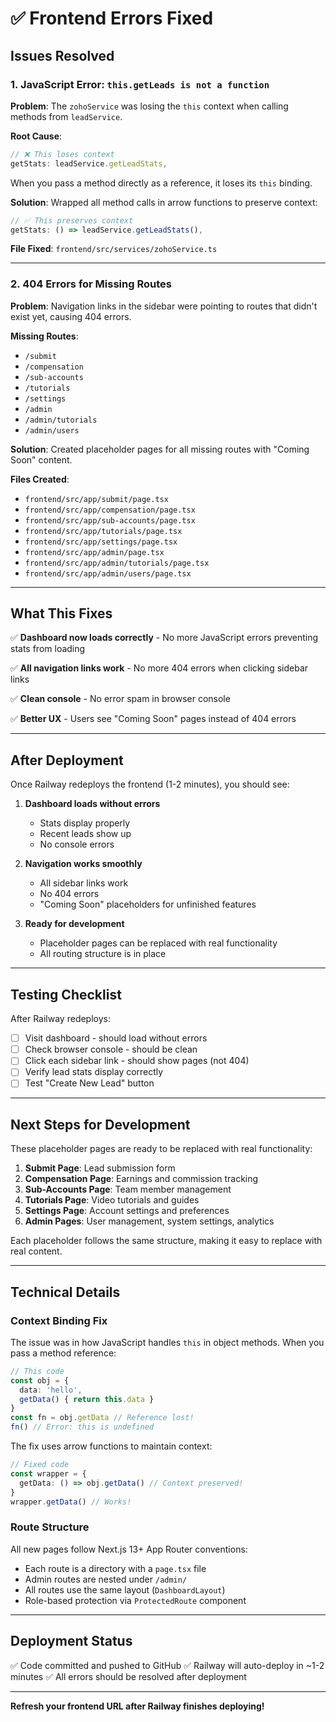 # ✅ Frontend Errors Fixed

## Issues Resolved

### 1. JavaScript Error: `this.getLeads is not a function`

**Problem**: The `zohoService` was losing the `this` context when calling methods from `leadService`.

**Root Cause**: 
```typescript
// ❌ This loses context
getStats: leadService.getLeadStats,
```

When you pass a method directly as a reference, it loses its `this` binding.

**Solution**: Wrapped all method calls in arrow functions to preserve context:
```typescript
// ✅ This preserves context
getStats: () => leadService.getLeadStats(),
```

**File Fixed**: `frontend/src/services/zohoService.ts`

---

### 2. 404 Errors for Missing Routes

**Problem**: Navigation links in the sidebar were pointing to routes that didn't exist yet, causing 404 errors.

**Missing Routes**:
- `/submit`
- `/compensation`
- `/sub-accounts`
- `/tutorials`
- `/settings`
- `/admin`
- `/admin/tutorials`
- `/admin/users`

**Solution**: Created placeholder pages for all missing routes with "Coming Soon" content.

**Files Created**:
- `frontend/src/app/submit/page.tsx`
- `frontend/src/app/compensation/page.tsx`
- `frontend/src/app/sub-accounts/page.tsx`
- `frontend/src/app/tutorials/page.tsx`
- `frontend/src/app/settings/page.tsx`
- `frontend/src/app/admin/page.tsx`
- `frontend/src/app/admin/tutorials/page.tsx`
- `frontend/src/app/admin/users/page.tsx`

---

## What This Fixes

✅ **Dashboard now loads correctly** - No more JavaScript errors preventing stats from loading

✅ **All navigation links work** - No more 404 errors when clicking sidebar links

✅ **Clean console** - No error spam in browser console

✅ **Better UX** - Users see "Coming Soon" pages instead of 404 errors

---

## After Deployment

Once Railway redeploys the frontend (1-2 minutes), you should see:

1. **Dashboard loads without errors**
   - Stats display properly
   - Recent leads show up
   - No console errors

2. **Navigation works smoothly**
   - All sidebar links work
   - No 404 errors
   - "Coming Soon" placeholders for unfinished features

3. **Ready for development**
   - Placeholder pages can be replaced with real functionality
   - All routing structure is in place

---

## Testing Checklist

After Railway redeploys:

- [ ] Visit dashboard - should load without errors
- [ ] Check browser console - should be clean
- [ ] Click each sidebar link - should show pages (not 404)
- [ ] Verify lead stats display correctly
- [ ] Test "Create New Lead" button

---

## Next Steps for Development

These placeholder pages are ready to be replaced with real functionality:

1. **Submit Page**: Lead submission form
2. **Compensation Page**: Earnings and commission tracking
3. **Sub-Accounts Page**: Team member management
4. **Tutorials Page**: Video tutorials and guides
5. **Settings Page**: Account settings and preferences
6. **Admin Pages**: User management, system settings, analytics

Each placeholder follows the same structure, making it easy to replace with real content.

---

## Technical Details

### Context Binding Fix

The issue was in how JavaScript handles `this` in object methods. When you pass a method reference:

```typescript
// This code
const obj = {
  data: 'hello',
  getData() { return this.data }
}
const fn = obj.getData // Reference lost!
fn() // Error: this is undefined
```

The fix uses arrow functions to maintain context:

```typescript
// Fixed code
const wrapper = {
  getData: () => obj.getData() // Context preserved!
}
wrapper.getData() // Works!
```

### Route Structure

All new pages follow Next.js 13+ App Router conventions:
- Each route is a directory with a `page.tsx` file
- Admin routes are nested under `/admin/`
- All routes use the same layout (`DashboardLayout`)
- Role-based protection via `ProtectedRoute` component

---

## Deployment Status

✅ Code committed and pushed to GitHub
✅ Railway will auto-deploy in ~1-2 minutes
✅ All errors should be resolved after deployment

---

**Refresh your frontend URL after Railway finishes deploying!**

